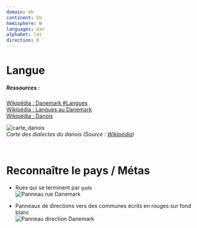 ```yaml
---
domain: dk
continent: EU
hemisphere: N
languages: dan
alphabet: lat
direction: R
---
```


# Langue

##### Ressources :

[Wikipédia : Danemark #Langues](https://fr.wikipedia.org/wiki/Danemark#Langues)  
[Wikipédia : Langues au Danemark](https://fr.wikipedia.org/wiki/Langues_au_Danemark)  
[Wikipédia : Danois](https://fr.wikipedia.org/wiki/Danois)  

![carte_danois](https://upload.wikimedia.org/wikipedia/commons/6/6b/Danishdialectmap.png)  
*Carte des dialectes du danois (Source : [Wikipédia](https://fr.wikipedia.org/wiki/Danois#/media/Fichier:Danishdialectmap.png))*


<br/>

# Reconnaître le pays / Métas

- Rues qui se terminent par `gade`  
  ![Panneau rue Danemark](/images/countries/dk/panneau_rue.png)
  
- Panneaux de directions vers des communes écrits en rouges sur fond blanc  
  ![Panneau direction Danemark](/images/countries/dk/panneau_direction.png)

